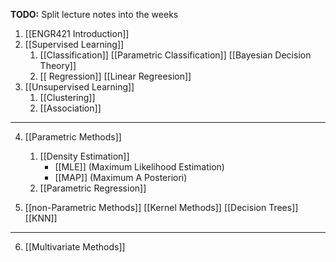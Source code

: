 **TODO:** Split lecture notes into the weeks

1.  [[ENGR421 Introduction]]
2. [[Supervised Learning]]
	1. [[Classification]]
	    [[Parametric Classification]]
		    [[Bayesian Decision Theory]]
	1. [[ Regression]]
	     [[Linear Regreesion]]
1. [[Unsupervised Learning]]
	1. [[Clustering]]
	2. [[Association]]
----
4. [[Parametric Methods]]
	1. [[Density Estimation]]
		- [[MLE]] (Maximum Likelihood Estimation)
		- [[MAP]] (Maximum A Posteriori)
	2. [[Parametric Regression]]

1. [[non-Parametric Methods]]
	[[Kernel Methods]]
	[[Decision Trees]]
	[[KNN]]
----
6. [[Multivariate Methods]]
